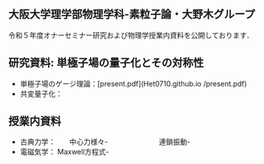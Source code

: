 ## 大阪大学理学部物理学科-素粒子論・大野木グループ

令和５年度オナーセミナー研究および物理学授業内資料を公開しております．

## 研究資料: 単極子場の量子化とその対称性
* 単極子場のゲージ理論：[present.pdf](Het0710.github.io
/present.pdf)
* 共変量子化：


## 授業内資料
* 古典力学：　　中心力様々- 
  　　　　　　　連鎖振動-
  　　　　　　　
* 電磁気学：   Maxwell方程式-
  

